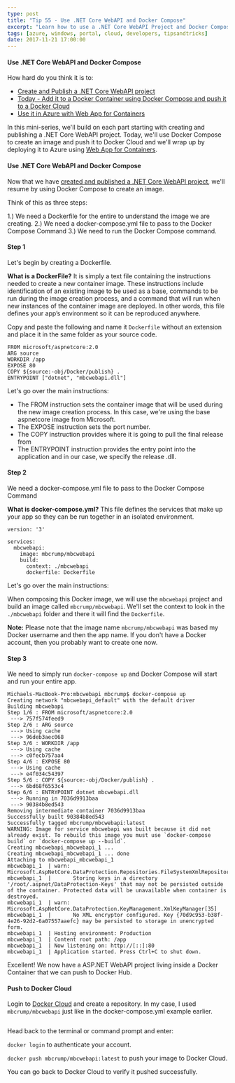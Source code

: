 ```yaml
---
type: post
title: "Tip 55 - Use .NET Core WebAPI and Docker Compose"
excerpt: "Learn how to use a .NET Core WebAPI Project and Docker Compose"
tags: [azure, windows, portal, cloud, developers, tipsandtricks]
date: 2017-11-21 17:00:00
---
```



#### Use .NET Core WebAPI and Docker Compose

How hard do you think it is to:

* [Create and Publish a .NET Core WebAPI project](https://microsoft.github.io/AzureTipsAndTricks/blog/tip54.html?WT.mc_id=github-azuredevtips-micrum)
* [Today - Add it to a Docker Container using Docker Compose and push it to a Docker Cloud](https://microsoft.github.io/AzureTipsAndTricks/blog/tip55.html?WT.mc_id=github-azuredevtips-micrum)
* [Use it in Azure with Web App for Containers](https://microsoft.github.io/AzureTipsAndTricks/blog/tip56.html?WT.mc_id=github-azuredevtips-micrum)

In this mini-series, we'll build on each part starting with creating and publishing a .NET Core WebAPI project. Today, we'll use Docker Compose to create an image and push it to Docker Cloud and we'll wrap up by deploying it to Azure using [Web App for Containers](https://azure.microsoft.com/en-us/services/app-service/containers?WT.mc_id=azure-azuredevtips-micrum). 

#### Use .NET Core WebAPI and Docker Compose

Now that we have [created and published a .NET Core WebAPI project](https://microsoft.github.io/AzureTipsAndTricks/blog/tip54.html?WT.mc_id=github-azuredevtips-micrum), we'll resume by using Docker Compose to create an image. 

Think of this as three steps: 

1.) We need a Dockerfile for the entire to understand the image we are creating. 
2.) We need a docker-compose.yml file to pass to the Docker Compose Command
3.) We need to run the Docker Compose command. 

#### Step 1

Let's begin by creating a Dockerfile. 

**What is a DockerFile?**  It is simply a text file containing the instructions needed to create a new container image. These instructions include identification of an existing image to be used as a base, commands to be run during the image creation process, and a command that will run when new instances of the container image are deployed. In other words, this file defines your app’s environment so it can be reproduced anywhere.


Copy and paste the following and name it `Dockerfile` without an extension and place it in the same folder as your source code. 

```text
FROM microsoft/aspnetcore:2.0
ARG source
WORKDIR /app
EXPOSE 80
COPY ${source:-obj/Docker/publish} .
ENTRYPOINT ["dotnet", "mbcwebapi.dll"]
```

Let's go over the main instructions: 

* The FROM instruction sets the container image that will be used during the new image creation process. In this case, we're using the base aspnetcore image from Microsoft.
* The EXPOSE instruction sets the port number.
* The COPY instruction provides where it is going to pull the final release from
* The ENTRYPOINT instruction provides the entry point into the application and in our case, we specify the release .dll. 

#### Step 2

We need a docker-compose.yml file to pass to the Docker Compose Command

**What is docker-compose.yml?**  This file defines the services that make up your app so they can be run together in an isolated environment.


```text
version: '3'

services:
  mbcwebapi:
    image: mbcrump/mbcwebapi
    build:
      context: ./mbcwebapi
      dockerfile: Dockerfile
```

Let's go over the main instructions: 

When composing this Docker image, we will use the `mbcwebapi` project and build an image called `mbcrump/mbcwebapi`. We'll set the context to look in the `./mbcwebapi` folder and there it will find the `Dockerfile`. 

**Note:**  Please note that the image name `mbcrump/mbcwebapi` was based my Docker username and then the app name. If you don't have a Docker account, then you probably want to create one now. 


#### Step 3

We need to simply run `docker-compose up` and Docker Compose will start and run your entire app.

```text
Michaels-MacBook-Pro:mbcwebapi mbcrump$ docker-compose up
Creating network "mbcwebapi_default" with the default driver
Building mbcwebapi
Step 1/6 : FROM microsoft/aspnetcore:2.0
 ---> 757f574feed9
Step 2/6 : ARG source
 ---> Using cache
 ---> 96deb3aec068
Step 3/6 : WORKDIR /app
 ---> Using cache
 ---> c0fecb757aa4
Step 4/6 : EXPOSE 80
 ---> Using cache
 ---> e4f034c54397
Step 5/6 : COPY ${source:-obj/Docker/publish} .
 ---> 6bd68f6553c4
Step 6/6 : ENTRYPOINT dotnet mbcwebapi.dll
 ---> Running in 7036d9913baa
 ---> 90384b8ed543
Removing intermediate container 7036d9913baa
Successfully built 90384b8ed543
Successfully tagged mbcrump/mbcwebapi:latest
WARNING: Image for service mbcwebapi was built because it did not already exist. To rebuild this image you must use `docker-compose build` or `docker-compose up --build`.
Creating mbcwebapi_mbcwebapi_1 ... 
Creating mbcwebapi_mbcwebapi_1 ... done
Attaching to mbcwebapi_mbcwebapi_1
mbcwebapi_1  | warn: Microsoft.AspNetCore.DataProtection.Repositories.FileSystemXmlRepository[60]
mbcwebapi_1  |       Storing keys in a directory '/root/.aspnet/DataProtection-Keys' that may not be persisted outside of the container. Protected data will be unavailable when container is destroyed.
mbcwebapi_1  | warn: Microsoft.AspNetCore.DataProtection.KeyManagement.XmlKeyManager[35]
mbcwebapi_1  |       No XML encryptor configured. Key {70d9c953-b38f-4e26-92d2-6a07557aaefc} may be persisted to storage in unencrypted form.
mbcwebapi_1  | Hosting environment: Production
mbcwebapi_1  | Content root path: /app
mbcwebapi_1  | Now listening on: http://[::]:80
mbcwebapi_1  | Application started. Press Ctrl+C to shut down.
```

Excellent! We now have a ASP.NET WebAPI project living inside a Docker Container that we can push to Docker Hub. 

#### Push to Docker Cloud

Login to [Docker Cloud](https://cloud.docker.com) and create a repository. In my case, I used `mbcrump/mbcwebapi` just like in the docker-compose.yml example earlier. 

<img :src="$withBase('/files/dockerblog1.png')">

Head back to the terminal or command prompt and enter: 

`docker login` to authenticate your account. 

`docker push mbcrump/mbcwebapi:latest` to push your image to Docker Cloud. 

You can go back to Docker Cloud to verify it pushed successfully. 

<img :src="$withBase('/files/dockerblog2.png')">
